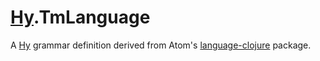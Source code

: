 # [Hy](https://github.com/hylang/hy).TmLanguage #

A [Hy](https://github.com/hylang/hy) grammar definition derived from Atom's [language-clojure](https://github.com/atom/language-clojure) package.

